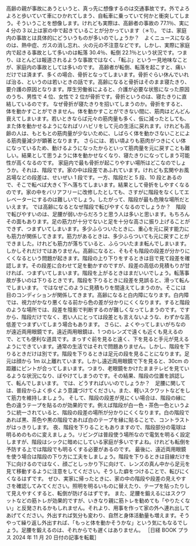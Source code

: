 ###

高齢の親が事故にあうというと、真っ先に想像するのは交通事故です。外でよろよろと歩いていて車にひかれてしまう、自転車に乗っていて何かと衝突してしまう。そういうことを想像します。けれども実際は、高齢者の事故の 77.1％、実に 4 分の 3 以上は家の中で起きていることが分かっています（＊1）。
では、家庭内の事故とは具体的にどういうものが多いのでしょうか？　よくニュースになるのは、熱中症、ガスの消し忘れ、火の元の不注意などです。しかし、実際に家庭内で起きる事故として多いのは転落 30.4％、転倒 22.1％という状況です。つまり、ほとんどは報道されるような事故ではなく、「転ぶ」という一見地味なことが、家庭内の事故としては多いのです。
高齢者が転倒、転落を起こすと、痛いだけでは済まず、多くの場合、骨折となってしまいます。骨折ぐらい休んでいれば治る、というのは若いときの話です。高齢になると骨折はそのまま寝たきり、要介護の原因となります。厚生労働省によると、介護が必要な状態になった原因のうち、男性で 4 位、女性で 2 位が骨折です。骨折というのは、寝たきりに直結しているのです。
なぜ骨折が寝たきりを招いてしまうのか。骨折をすると、体を動かすことができません。体を動かすことができない間に、筋肉はどんどん衰えてしまいます。若いときならば元々の筋肉量も多く、仮に減ったとしても、また体を動かせるようになればリハビリをして元の生活に戻れます。けれども高齢の人は、もともとの筋肉量が少ないために、しばらく体を動かさないことによる筋肉量減少が顕著となります。
さらには、若い頃よりも筋肉がつきにくい体になっているため、動けるようになったからといって筋肉量を元に戻すことも難しい。結果として思うように体を動かせなくなり、寝たきりになってしまう可能性が高くなるのです。
家庭内で最も骨折が起こりやすい場所はどこなのでしょうか。それは、階段です。家の中は段差であふれています。けれども玄関やお風呂場などの段差は、せいぜい 1 段です。一方、階段だと 5 段、10 段とあるので、そこで転べば大きく下へ落ちてしまいます。結果として骨折をしやすくなるのです。家の中をバリアフリーに改修したとしても、さすがに階段をなくしてエレベーターにするのは難しいでしょう。したがって、階段が最も危険な場所だといえます。
では高齢になるとなぜ階段で転びやすくなるのでしょうか？　階段で転びやすいのは、足腰が弱いからだろうと思う人は多いと思います。もちろんその面もあります。足の筋力が十分でないと足を十分な高さに振り上げることができず、つまずいてしまいます。多少ふらついたときに、重心を元に戻す能力にも筋力が関係してきます。筋力があるときは、多少ふらついても元に戻すことができました。けれども筋力が落ちていると、ふらついたまま転んでしまいます。
しかしそれだけではありません。高齢になると、そもそも階段の段差が分かりにくくなるという問題が起きます。階段の上り下りをするときは目で見て段差を確認します。その段差に合わせて足を動かすのですが、段差の高低の見積もりが甘ければ、つまずいてしまいます。階段を上がるときはまだいいでしょう。転落事故が多いのは下りるときです。階段を下りるときに段差を見誤ると、滑って転んでしまいます。
ではなぜこのように見積もりを間違えてしまうのか。そこには目のコンディションが関係してきます。高齢になると白内障になります。白内障では、視力がかなり悪くなる前から色の差が分かりにくくなります。すると階段のような場所では、段差を陰影で判断するのが難しくなってしまうのです。ですから、階段だけでなく、若い人にとっては段差とも言えないような、わずかな高低差でつまずいてしまう場合もあります。
さらに、よくやってしまいがちなのが遠近両用眼鏡です。遠近両用眼鏡は、1 つのレンズで遠くも近くも見えるので、とても便利な道具です。まっすぐ前を見ると遠く、下を見ると手元が見えるようにできています。通常の生活ではそれで問題ありません。しかし、階段を下りるときだけは別です。階段を下りるときは足元の段を見ることになります。足元は顔から 1m 以上離れています。しかし遠近両用眼鏡で下を見ると、30cm の距離にピントが合ってしまいます。つまり、老眼鏡をかけたままテレビを見ているような状況になり、ぼやけてしまうのです。その結果、階段の位置を誤認して、転んでしまいます。
では、どうすればいいのでしょうか？　足腰に関しては、普段からよく歩くよう意識づけてください。また、軽いスクワットなどをして筋力を維持しましょう。
そして、階段の段差が見にくい場合は、階段の縁に色の違うテープを貼るのが効果的です。例えば階段が白一色・茶色一色というように統一されていると、階段の段差の場所が分かりにくくなります。白の階段であれば黒、茶色や黒の階段であれば白のテープを縁に貼ることで、コントラストがはっきりします。
夜、階段を下りることもありますので、階段部分の電球は明るめのものに変えましょう。リビングは普段使う場所なので電気を明るく設定しますが、階段はシックに暗めにしている家庭が多いですよね。けれども転倒を予防する上では階段でも明るくする必要があるのです。
最後に、遠近両用眼鏡を使う場合は階段の下り方に工夫をしましょう。階段を下りるときは目線だけを下に向けるのではなく、顔ごとしっかり下に向けて、レンズの真ん中から足元を見て移動するように注意をしてください。そうした癖をつけることで、転びにくくなるはずです。
ぜひ、実家に帰ったときに、家の中の階段や段差の見えやすさを確認してみてください。照明を明るいものに替えたり、テープを貼ったりして見えやすくすると、転倒が防げるはずです。
また、足腰を鍛えるにはスクワットなどの筋トレが効果的ですが、いきなり親に筋トレを勧めても「やりたくない」と反発されるかもしれません。それより、用事を作って家の外へ連れ出してあげてください。外出すれば気分も変わり、自然と身体活動量も増えます。そうやって繰り返し外出すれば、「もっと体を動かそうかな」という気にもなるでしょう。足腰を鍛えるのは、それからでも遅くはありません。
［日経 BOOK プラス 2024 年 11 月 20 日付の記事を転載］

